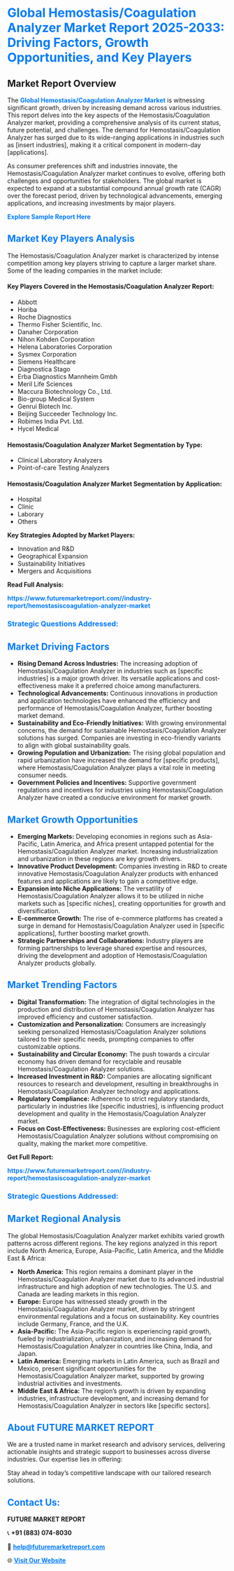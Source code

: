 <h1 style="color: #007BFF;">Global Hemostasis/Coagulation Analyzer Market Report 2025-2033: Driving Factors, Growth Opportunities, and Key Players</h1>

<section id="overview">
<h2>Market Report Overview</h2>
<p>The <a href="https://www.futuremarketreport.com//industry-report/hemostasiscoagulation-analyzer-market" style="color: #007BFF; text-decoration: none;"><strong>Global Hemostasis/Coagulation Analyzer Market</strong></a> is witnessing significant growth, driven by increasing demand across various industries. This report delves into the key aspects of the Hemostasis/Coagulation Analyzer market, providing a comprehensive analysis of its current status, future potential, and challenges. The demand for Hemostasis/Coagulation Analyzer has surged due to its wide-ranging applications in industries such as [insert industries], making it a critical component in modern-day [applications].</p>
<p>As consumer preferences shift and industries innovate, the Hemostasis/Coagulation Analyzer market continues to evolve, offering both challenges and opportunities for stakeholders. The global market is expected to expand at a substantial compound annual growth rate (CAGR) over the forecast period, driven by technological advancements, emerging applications, and increasing investments by major players.</p>
</section>

<section id="overview">
<p><a href="https://www.futuremarketreport.com//request-sample/reportId=79456" style="color: #007BFF; text-decoration: none;"><strong>Explore Sample Report Here</strong></a></p>
</section>

<section id="key-players">
<h2 style="color: #007BFF;">Market Key Players Analysis</h2>
<p>The Hemostasis/Coagulation Analyzer market is characterized by intense competition among key players striving to capture a larger market share. Some of the leading companies in the market include:</p>
<h4>Key Players Covered in the Hemostasis/Coagulation Analyzer Report:</h4>
<ul><li>Abbott</li><li>Horiba</li><li>Roche Diagnostics</li><li>Thermo Fisher Scientific, Inc.</li><li>Danaher Corporation</li><li>Nihon Kohden Corporation</li><li>Helena Laboratories Corporation</li><li>Sysmex Corporation</li><li>Siemens Healthcare</li><li>Diagnostica Stago</li><li>Erba Diagnostics Mannheim Gmbh</li><li>Meril Life Sciences</li><li>Maccura Biotechnology Co., Ltd.</li><li>Bio-group Medical System</li><li>Genrui Biotech Inc.</li><li>Beijing Succeeder Technology Inc.</li><li>Robimes India Pvt. Ltd.</li><li>Hycel Medical</li></ul>
<h4>Hemostasis/Coagulation Analyzer Market Segmentation by Type:</h4>
<ul><li>Clinical Laboratory Analyzers</li><li>Point-of-care Testing Analyzers</li></ul>

<h4>Hemostasis/Coagulation Analyzer Market Segmentation by Application:</h4>
<ul><li>Hospital</li><li>Clinic</li><li>Laborary</li><li>Others</li></ul>
<p><strong>Key Strategies Adopted by Market Players:</strong></p>
<ul>
<li>Innovation and R&D</li>
<li>Geographical Expansion</li>
<li>Sustainability Initiatives</li>
<li>Mergers and Acquisitions</li>
</ul>
</section>

<section>
<p><strong>Read Full Analysis: </strong></p><a href="https://www.futuremarketreport.com//industry-report/hemostasiscoagulation-analyzer-market" style="color: #007BFF; text-decoration: none;"><strong>https://www.futuremarketreport.com//industry-report/hemostasiscoagulation-analyzer-market</strong></a>
<h3 style="color: #007BFF;">Strategic Questions Addressed:</h3>
</section>

<section id="driving-factors">
<h2 style="color: #007BFF;">Market Driving Factors</h2>
<ul>
<li><strong>Rising Demand Across Industries:</strong> The increasing adoption of Hemostasis/Coagulation Analyzer in industries such as [specific industries] is a major growth driver. Its versatile applications and cost-effectiveness make it a preferred choice among manufacturers.</li>
<li><strong>Technological Advancements:</strong> Continuous innovations in production and application technologies have enhanced the efficiency and performance of Hemostasis/Coagulation Analyzer, further boosting market demand.</li>
<li><strong>Sustainability and Eco-Friendly Initiatives:</strong> With growing environmental concerns, the demand for sustainable Hemostasis/Coagulation Analyzer solutions has surged. Companies are investing in eco-friendly variants to align with global sustainability goals.</li>
<li><strong>Growing Population and Urbanization:</strong> The rising global population and rapid urbanization have increased the demand for [specific products], where Hemostasis/Coagulation Analyzer plays a vital role in meeting consumer needs.</li>
<li><strong>Government Policies and Incentives:</strong> Supportive government regulations and incentives for industries using Hemostasis/Coagulation Analyzer have created a conducive environment for market growth.</li>
</ul>
</section>

<section id="growth-opportunities">
<h2 style="color: #007BFF;">Market Growth Opportunities</h2>
<ul>
<li><strong>Emerging Markets:</strong> Developing economies in regions such as Asia-Pacific, Latin America, and Africa present untapped potential for the Hemostasis/Coagulation Analyzer market. Increasing industrialization and urbanization in these regions are key growth drivers.</li>
<li><strong>Innovative Product Development:</strong> Companies investing in R&D to create innovative Hemostasis/Coagulation Analyzer products with enhanced features and applications are likely to gain a competitive edge.</li>
<li><strong>Expansion into Niche Applications:</strong> The versatility of Hemostasis/Coagulation Analyzer allows it to be utilized in niche markets such as [specific niches], creating opportunities for growth and diversification.</li>
<li><strong>E-commerce Growth:</strong> The rise of e-commerce platforms has created a surge in demand for Hemostasis/Coagulation Analyzer used in [specific applications], further boosting market growth.</li>
<li><strong>Strategic Partnerships and Collaborations:</strong> Industry players are forming partnerships to leverage shared expertise and resources, driving the development and adoption of Hemostasis/Coagulation Analyzer products globally.</li>
</ul>
</section>

<section id="trending-factors">
<h2 style="color: #007BFF;">Market Trending Factors</h2>
<ul>
<li><strong>Digital Transformation:</strong> The integration of digital technologies in the production and distribution of Hemostasis/Coagulation Analyzer has improved efficiency and customer satisfaction.</li>
<li><strong>Customization and Personalization:</strong> Consumers are increasingly seeking personalized Hemostasis/Coagulation Analyzer solutions tailored to their specific needs, prompting companies to offer customizable options.</li>
<li><strong>Sustainability and Circular Economy:</strong> The push towards a circular economy has driven demand for recyclable and reusable Hemostasis/Coagulation Analyzer solutions.</li>
<li><strong>Increased Investment in R&D:</strong> Companies are allocating significant resources to research and development, resulting in breakthroughs in Hemostasis/Coagulation Analyzer technology and applications.</li>
<li><strong>Regulatory Compliance:</strong> Adherence to strict regulatory standards, particularly in industries like [specific industries], is influencing product development and quality in the Hemostasis/Coagulation Analyzer market.</li>
<li><strong>Focus on Cost-Effectiveness:</strong> Businesses are exploring cost-efficient Hemostasis/Coagulation Analyzer solutions without compromising on quality, making the market more competitive.</li>
</ul>
</section>

<section>
<p><strong>Get Full Report: </strong></p><a href="https://www.futuremarketreport.com//industry-report/hemostasiscoagulation-analyzer-market" style="color: #007BFF; text-decoration: none;"><strong>https://www.futuremarketreport.com//industry-report/hemostasiscoagulation-analyzer-market</strong></a>
<h3 style="color: #007BFF;">Strategic Questions Addressed:</h3>
</section>


<section id="regional-analysis">
<h2 style="color: #007BFF;">Market Regional Analysis</h2>
<p>The global Hemostasis/Coagulation Analyzer market exhibits varied growth patterns across different regions. The key regions analyzed in this report include North America, Europe, Asia-Pacific, Latin America, and the Middle East & Africa:</p>
<ul>
<li><strong>North America:</strong> This region remains a dominant player in the Hemostasis/Coagulation Analyzer market due to its advanced industrial infrastructure and high adoption of new technologies. The U.S. and Canada are leading markets in this region.</li>
<li><strong>Europe:</strong> Europe has witnessed steady growth in the Hemostasis/Coagulation Analyzer market, driven by stringent environmental regulations and a focus on sustainability. Key countries include Germany, France, and the U.K.</li>
<li><strong>Asia-Pacific:</strong> The Asia-Pacific region is experiencing rapid growth, fueled by industrialization, urbanization, and increasing demand for Hemostasis/Coagulation Analyzer in countries like China, India, and Japan.</li>
<li><strong>Latin America:</strong> Emerging markets in Latin America, such as Brazil and Mexico, present significant opportunities for the Hemostasis/Coagulation Analyzer market, supported by growing industrial activities and investments.</li>
<li><strong>Middle East & Africa:</strong> The region’s growth is driven by expanding industries, infrastructure development, and increasing demand for Hemostasis/Coagulation Analyzer in sectors like [specific sectors].</li>
</ul>
</section>

<footer>
<h2 style="color: #007BFF;">About FUTURE MARKET REPORT</h2>
<p>We are a trusted name in market research and advisory services, delivering actionable insights and strategic support to businesses across diverse industries. Our expertise lies in offering:</p>

<p>Stay ahead in today’s competitive landscape with our tailored research solutions.</p>

<h2 style="color: #007BFF;">Contact Us:</h2>
<p><strong>FUTURE MARKET REPORT</strong></p>
<p>📞 <strong>+91 (883) 074-8030</strong></p>
<p>📧 <strong><a href="mailto:help@futuremarketreport.com" style="color: #007BFF;">help@futuremarketreport.com</a></strong></p>
<p>🌐 <strong><a href="https://www.futuremarketreport.com/" style="color: #007BFF;">Visit Our Website</a></strong></p>
</footer>